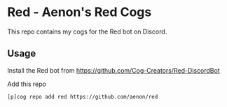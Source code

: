 # Red - Aenon's Red Cogs

This repo contains my cogs for the Red bot on Discord. 

## Usage

Install the Red bot from https://github.com/Cog-Creators/Red-DiscordBot

Add this repo 

```
[p]cog repo add red https://github.com/aenon/red 
```

